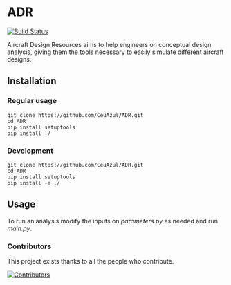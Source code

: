 # ADR
[![Build Status](https://travis-ci.com/CeuAzul/ADR.svg?branch=master)](https://travis-ci.com/CeuAzul/ADR)


Aircraft Design Resources aims to help engineers on conceptual design analysis, giving them the tools necessary to easily simulate different aircraft designs.

## Installation
### Regular usage
```
git clone https://github.com/CeuAzul/ADR.git
cd ADR
pip install setuptools
pip install ./
```

### Development
```
git clone https://github.com/CeuAzul/ADR.git
cd ADR
pip install setuptools
pip install -e ./
```

## Usage

To run an analysis modify the inputs on *parameters.py* as needed and run *main.py*.

### Contributors

This project exists thanks to all the people who contribute.

[![Contributors](https://contributors-img.web.app/image?repo=CeuAzul/ADR)](https://github.com/CeuAzul/ADR/graphs/contributors)
